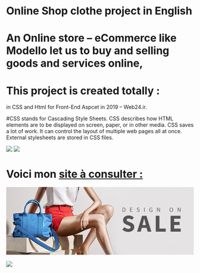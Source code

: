<h1> Online Shop clothe project in English </h1>

# An Online store – eCommerce like Modello let us to buy and selling goods and services online, 

# This project is created totally : 

in CSS and Html for Front-End Aspcet in 2019 – Web24.ir.

#CSS stands for Cascading Style Sheets. CSS describes how HTML elements are to be displayed on screen, paper, or in other media. CSS saves a lot of work. It can control the layout of multiple web pages all at once. External stylesheets are stored in CSS files.

<img src="(https://github.com/Av-code80/BoutiqueShop-English/blob/main/images/banner-design-onsale.jpg)">

<img src="(https://github.com/Av-code80/BoutiqueShop-English/blob/main/images/slider-01-bg.png)">


# Voici mon [site à consulter :](https://av-code80.github.io/BoutiqueShop-English/)

![](https://github.com/Av-code80/BoutiqueShop-English/blob/main/images/banner-design-onsale.jpg)

![](https://github.com/Av-code80/BoutiqueShop-English/blob/main/home-page.png)
